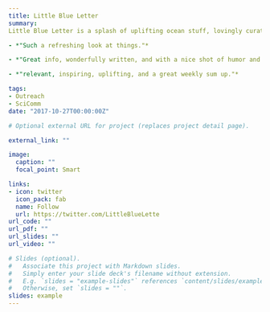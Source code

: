```yaml
---
title: Little Blue Letter
summary: 
Little Blue Letter is a splash of uplifting ocean stuff, lovingly curated by young ocean leaders & shipped straight to your inbox every Friday.

- *"Such a refreshing look at things."*

- *"Great info, wonderfully written, and with a nice shot of humor and optimism."*

- *"relevant, inspiring, uplifting, and a great weekly sum up."* 

tags:
- Outreach
- SciComm
date: "2017-10-27T00:00:00Z"

# Optional external URL for project (replaces project detail page).

external_link: ""

image:
  caption: ""
  focal_point: Smart

links:
- icon: twitter
  icon_pack: fab
  name: Follow
  url: https://twitter.com/LittleBlueLette
url_code: ""
url_pdf: ""
url_slides: ""
url_video: ""

# Slides (optional).
#   Associate this project with Markdown slides.
#   Simply enter your slide deck's filename without extension.
#   E.g. `slides = "example-slides"` references `content/slides/example-slides.md`.
#   Otherwise, set `slides = ""`.
slides: example
---
```

